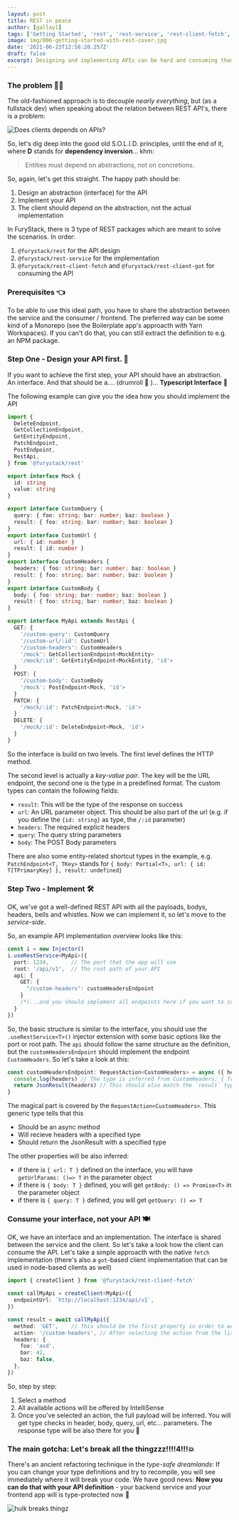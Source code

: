 ```yaml
---
layout: post
title: REST in peace
author: [gallayl]
tags: ['Getting Started', 'rest', 'rest-service', 'rest-client-fetch', 'rest-client-got']
image: img/006-getting-started-with-rest-cover.jpg
date: '2021-06-23T12:58:20.257Z'
draft: false
excerpt: Designing and implementing APIs can be hard and consuming them can be frustrating, if they doesn't work as expected. REST API as a Typescript interface to the rescue!
---
```


### The problem 🤷‍♂️

The old-fashioned approach is to decouple _nearly everything_, but (as a fullstack dev) when speaking about the relation between REST API's, there is a problem:

![Does clients depends on APIs?](img/006-joker.jpg)

So, let's dig deep into the good old S.O.L.I.D. principles, until the end of it, where **D** stands for **dependency inversion**... khm:

> Entities must depend on abstractions, not on concretions.

So, again, let's get this straight. The happy path should be:
1. Design an abstraction (interface) for the API
1. Implement your API
1. The client should depend on the abstraction, not the actual implementation

In FuryStack, there is 3 type of REST packages which are meant to solve the scenarios. In order:
1. `@furystack/rest` for the API design
1. `@furystack/rest-service` for the implementation
1. `@furystack/rest-client-fetch` and `@furystack/rest-client-got` for consuming the API

### Prerequisites 👈

To be able to use this ideal path, you have to share the abstraction between the service and the consumer / frontend.
The preferred way can be some kind of a Monorepo (see the Boilerplate app's approacth with Yarn Workspaces).
If you can't do that, you can still extract the definition to e.g. an NPM package. 

### Step One - Design your API first. 📐

If you want to achieve the first step, your API should have an abstraction. An interface. And that should be a.... (drumroll 🥁 )... **Typescript Interface** 🎉

The following example can give you the idea how you should implement the API

```ts
import {
  DeleteEndpoint,
  GetCollectionEndpoint,
  GetEntityEndpoint,
  PatchEndpoint,
  PostEndpoint,
  RestApi,
} from '@furystack/rest'

export interface Mock {
  id: string
  value: string
}

export interface CustomQuery {
  query: { foo: string; bar: number; baz: boolean }
  result: { foo: string; bar: number; baz: boolean }
}
export interface CustomUrl {
  url: { id: number }
  result: { id: number }
}
export interface CustomHeaders {
  headers: { foo: string; bar: number; baz: boolean }
  result: { foo: string; bar: number; baz: boolean }
}
export interface CustomBody {
  body: { foo: string; bar: number; baz: boolean }
  result: { foo: string; bar: number; baz: boolean }
}

export interface MyApi extends RestApi {
  GET: {
    '/custom-query': CustomQuery
    '/custom-url/:id': CustomUrl
    '/custom-headers': CustomHeaders
    '/mock': GetCollectionEndpoint<MockEntity>
    '/mock/:id': GetEntityEndpoint<MockEntity, 'id'>
  }
  POST: {
    '/custom-body': CustomBody
    '/mock': PostEndpoint<Mock, 'id'>
  }
  PATCH: {
    '/mock/:id': PatchEndpoint<Mock, 'id'>
  }
  DELETE: {
    '/mock/:id': DeleteEndpoint<Mock, 'id'>
  }
}
```

So the interface is build on two levels. The first level defines the HTTP method.

The second level is actually a _key-value pair_. The key will be the URL endpoint, the second one is the type in a predefined format.
The custom types can contain the following fields:
 - `result`: This will be the type of the response on success
 - `url`: An URL parameter object. This should be also part of the url (e.g. if you define the `{id: string}` as type, the `/:id` parameter)
 - `headers`: The required explicit headers
 - `query`: The query string parameters
 - `body`: The POST Body parameters

There are also some entity-related shortcut types in the example, e.g. `PatchEndpoint<T, TKey>` stands for `{ body: Partial<T>, url: { id: T[TPrimaryKey] }, result: undefined}`

### Step Two - Implement 🛠

OK, we've got a well-defined REST API with all the payloads, bodys, headers, bells and whistles. Now we can implement it, so let's move to the _service-side_.

So, an example API implementation overview looks like this:
```ts
const i = new Injector()
i.useRestService<MyApi>({
  port: 1234,       // The port that the app will use
  root: '/api/v1',  // The root path of your API
  api: {
    GET: {
      "/custom-headers": customHeadersEndpoint
    }
    /*(...and you should implement all endpoints here if you want to compile it. Good luck ;) )*/
  }
})
```

So, the basic structure is similar to the interface, you should use the `.useRestService<T>()` injector extension with some basic options like the port or root path.
The `api` should follow the same structure as the definition, but the `customHeadersEndpoint` should implement the endpoint `CustomHeaders`. So let's take a look at this:

```ts
const customHeadersEndpoint: RequestAction<CustomHeaders> = async ({ headers }) => {
  console.log(headers) // The type is inferred from CustomHeaders: { foo: string; bar: number; baz: boolean }
  return JsonResult(headers) // This should also match the `result` type
}
```

The magical part is covered by the `RequestAction<CustomHeaders>`. This generic type tells that this
 - Should be an async method
 - Will recieve headers with a specified type
 - Should return the JsonResult with a specified type

The other properties will be also inferred:
 - if there is `{ url: T }` defined on the interface, you will have `getUrlParams: ()=> T` in the parameter object
 - if there is `{ body: T }` defined, you will get `getBody: () => Promise<T>` in the parameter object
 - if there is `{ query: T }` defined, you will get `getQuery: () => T`

### Consume your interface, not your API 🍽

OK, we have an interface and an implementation. The interface is shared between the service and the client. So let's take a look how the client can consume the API.
Let's take a simple approacth with the native `fetch` implementation (there's also a `got`-based client implementation that can be used in node-based clients as well)

```ts
import { createClient } from '@furystack/rest-client-fetch'

const callMyApi = createClient<MyApi>({
  endpointUrl: `http://localhost:1234/api/v1`,
})

const result = await callMyApi({
  method: 'GET',    // This should be the first property in order to work with Intellisense
  action: '/custom-headers', // After selecting the action from the list, other required properties will be inferred and required
  headers: {
    foo: 'asd',
    bar: 42,
    baz: false,
  },
})
```

So, step by step:
1. Select a method
1. All available actions will be offered by IntelliSense
1. Once you've selected an action, the full payload will be inferred. You will get type checks in header, body, query, url, etc... parameters. The response type will be also there for you 💚

### The main gotcha: Let's break all the thingzzz!!!!4!!!💥

There's an ancient refactoring technique in the _type-safe dreamlands_: If you can change your type definitions and try to recompile, you will see immediately where it will break your code.
We have good news: **Now you can do that with your API definition** - your backend service and your frontend app will is type-protected now 🙌

![hulk breaks thingz](img/006-hulk.gif)